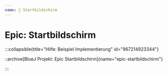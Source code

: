 ```yaml
---
name: 🥉 Startbildschirm
---
```


# Epic: Startbildschirm

:::collapsible{title="Hilfe: Beispiel Implementierung" id="967214923344"}

::archive[BlueJ Projekt: Epic Startbildschirm]{name="epic-startbildschirm"}

:::